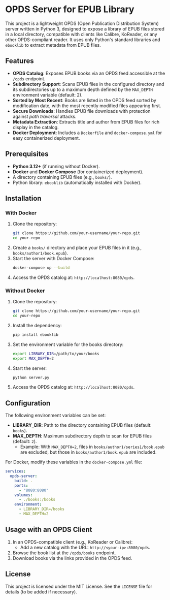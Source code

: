 # OPDS Server for EPUB Library

This project is a lightweight OPDS (Open Publication Distribution System) server written in Python 3, designed to expose a library of EPUB files stored in a local directory, compatible with clients like Calibre, KoReader, or any other OPDS-compliant reader. It uses only Python's standard libraries and `ebooklib` to extract metadata from EPUB files.

## Features

- **OPDS Catalog**: Exposes EPUB books via an OPDS feed accessible at the `/opds` endpoint.
- **Subdirectory Support**: Scans EPUB files in the configured directory and its subdirectories up to a maximum depth defined by the `MAX_DEPTH` environment variable (default: 2).
- **Sorted by Most Recent**: Books are listed in the OPDS feed sorted by modification date, with the most recently modified files appearing first.
- **Secure Downloads**: Handles EPUB file downloads with protection against *path traversal* attacks.
- **Metadata Extraction**: Extracts title and author from EPUB files for rich display in the catalog.
- **Docker Deployment**: Includes a `Dockerfile` and `docker-compose.yml` for easy containerized deployment.

## Prerequisites

- **Python 3.12+** (if running without Docker).
- **Docker** and **Docker Compose** (for containerized deployment).
- A directory containing EPUB files (e.g., `books/`).
- Python library: `ebooklib` (automatically installed with Docker).

## Installation

### With Docker

1. Clone the repository:
   ```bash
   git clone https://github.com/your-username/your-repo.git
   cd your-repo
   ```
2. Create a `books/` directory and place your EPUB files in it (e.g., `books/author1/book.epub`).
3. Start the server with Docker Compose:
   ```bash
   docker-compose up --build
   ```
4. Access the OPDS catalog at: `http://localhost:8080/opds`.

### Without Docker

1. Clone the repository:
   ```bash
   git clone https://github.com/your-username/your-repo.git
   cd your-repo
   ```
2. Install the dependency:
   ```bash
   pip install ebooklib
   ```
3. Set the environment variable for the books directory:
   ```bash
   export LIBRARY_DIR=/path/to/your/books
   export MAX_DEPTH=2
   ```
4. Start the server:
   ```bash
   python server.py
   ```
5. Access the OPDS catalog at: `http://localhost:8080/opds`.

## Configuration

The following environment variables can be set:

- **LIBRARY_DIR**: Path to the directory containing EPUB files (default: `books`).
- **MAX_DEPTH**: Maximum subdirectory depth to scan for EPUB files (default: `2`).
  - Example: With `MAX_DEPTH=2`, files in `books/author1/series1/book.epub` are excluded, but those in `books/author1/book.epub` are included.

For Docker, modify these variables in the `docker-compose.yml` file:
```yaml
services:
  opds-server:
    build: .
    ports:
      - "8080:8080"
    volumes:
      - ./books:/books
    environment:
      - LIBRARY_DIR=/books
      - MAX_DEPTH=2
```

## Usage with an OPDS Client

1. In an OPDS-compatible client (e.g., KoReader or Calibre):
   - Add a new catalog with the URL: `http://<your-ip>:8080/opds`.
2. Browse the book list at the `/opds/books` endpoint.
3. Download books via the links provided in the OPDS feed.

## License

This project is licensed under the MIT License. See the `LICENSE` file for details (to be added if necessary).
